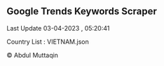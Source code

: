 

## Google Trends Keywords Scraper 
 
Last Update 03-04-2023 , 05:20:41

Country List :
VIETNAM.json



© Abdul Muttaqin 

